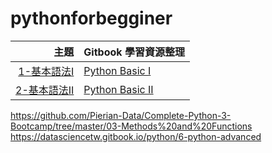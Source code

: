 # pythonforbegginer


| 主題    | Gitbook 學習資源整理 |
| --:     | --                |
| [1-基本語法I](/t1-basic/) | [Python Basic I](https://datasciencetw.gitbook.io/python/5-python-basic) |
| [2-基本語法II](/t2-advanced/) | [Python Basic II](https://datasciencetw.gitbook.io/python/6-python-advanced) |


https://github.com/Pierian-Data/Complete-Python-3-Bootcamp/tree/master/03-Methods%20and%20Functions
https://datasciencetw.gitbook.io/python/6-python-advanced